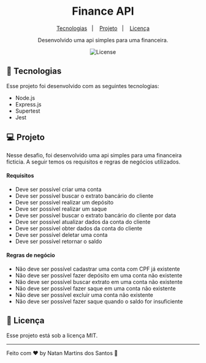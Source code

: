 <h1 align="center"> Finance API </h1>

<p align="center">
  <a href="#-tecnologias">Tecnologias</a>&nbsp;&nbsp;&nbsp;|&nbsp;&nbsp;&nbsp;
  <a href="#-projeto">Projeto</a>&nbsp;&nbsp;&nbsp;|&nbsp;&nbsp;&nbsp;
  <a href="#memo-licença">Licença</a>
</p>

<p align="center">
  Desenvolvido uma api simples para uma financeira.
</p>

<p align="center">
  <img alt="License" src="https://img.shields.io/static/v1?label=license&message=MIT&color=49AA26&labelColor=000000">
</p>

## 🚀 Tecnologias

Esse projeto foi desenvolvido com as seguintes tecnologias:

- Node.js
- Express.js
- Supertest
- Jest

## 💻 Projeto

Nesse desafio, foi desenvolvido uma api simples para uma financeira ficticia. A seguir temos os requisitos e regras de negócios utilizados.

#### Requisitos

- Deve ser possível criar uma conta
- Deve ser possível buscar o extrato bancário do cliente
- Deve ser possível realizar um depósito
- Deve ser possível realizar um saque
- Deve ser possível buscar o extrato bancário do cliente por data
- Deve ser possível atualizar dados da conta do cliente
- Deve ser possível obter dados da conta do cliente
- Deve ser possível deletar uma conta
- Deve ser possível retornar o saldo

#### Regras de negócio

- Não deve ser possível cadastrar uma conta com CPF já existente
- Não deve ser possível fazer depósito em uma conta não existente
- Não deve ser possível buscar extrato em uma conta não existente
- Não deve ser possível fazer saque em uma conta não existente
- Não deve ser possível excluir uma conta não existente
- Não deve ser possível fazer saque quando o saldo for insuficiente

## :memo: Licença

Esse projeto está sob a licença MIT.

---

Feito com ♥ by Natan Martins dos Santos :wave:
